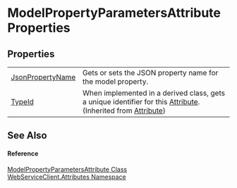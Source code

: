 # ModelPropertyParametersAttribute Properties




## Properties
<table>
<tr>
<td><a href="46cd2482-1c67-85d4-ed32-ef84dd21652a">JsonPropertyName</a></td>
<td>Gets or sets the JSON property name for the model property.</td></tr>
<tr>
<td><a href="https://learn.microsoft.com/dotnet/api/system.attribute.typeid" target="_blank" rel="noopener noreferrer">TypeId</a></td>
<td>When implemented in a derived class, gets a unique identifier for this <a href="https://learn.microsoft.com/dotnet/api/system.attribute" target="_blank" rel="noopener noreferrer">Attribute</a>.<br />(Inherited from <a href="https://learn.microsoft.com/dotnet/api/system.attribute" target="_blank" rel="noopener noreferrer">Attribute</a>)</td></tr>
</table>

## See Also


#### Reference
<a href="b2f49bb6-c092-6f0a-4eca-f84acd5f6498">ModelPropertyParametersAttribute Class</a>  
<a href="cd791089-7108-c03a-6f29-5b3d79b0fadf">WebServiceClient.Attributes Namespace</a>  
